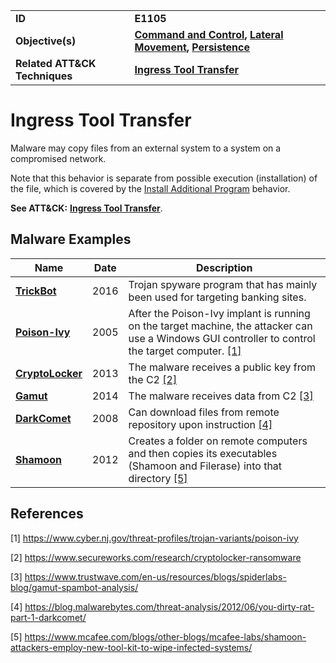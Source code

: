
<table>
<tr>
<td><b>ID</b></td>
<td><b>E1105</b></td>
</tr>
<tr>
<td><b>Objective(s)</b></td>
<td><b><a href="../command-and-control">Command and Control</a>, <a href="../lateral-movement">Lateral Movement</a>, <a href="../persistence">Persistence</a></b></td>
</tr>
<tr>
<td><b>Related ATT&CK Techniques</b></td>
<td><b><a href="https://attack.mitre.org/techniques/T1105/">Ingress Tool Transfer</a></b></td>
</tr>
</table>


Ingress Tool Transfer
================
Malware may copy files from an external system to a system on a compromised network. 

Note that this behavior is separate from possible execution (installation) of the file, which is covered by the [Install Additional Program](../execution/install-additional-program.md) behavior. 

**See ATT&CK:** [**Ingress Tool Transfer**](https://attack.mitre.org/techniques/T1105/).

Malware Examples
----------------
|Name|Date|Description|
|---|---|---|
|[**TrickBot**](../xample-malware/trickbot.md)|2016|Trojan spyware program that has mainly been used for targeting banking sites.|
|[**Poison-Ivy**](../xample-malware/poison-ivy.md)|2005|After the Poison-Ivy implant is running on the target machine, the attacker can use a Windows GUI controller to control the target computer. [[1]](#1)|
|[**CryptoLocker**](../xample-malware/cryptolocker.md)|2013|The malware receives a public key from the C2 [[2]](#2)|
|[**Gamut**](../xample-malware/gamut.md)|2014|The malware receives data from C2 [[3]](#3)|
|[**DarkComet**](../xample-malware/dark-comet.md)|2008|Can download files from remote repository upon instruction  [[4]](#4)|
|[**Shamoon**](../xample-malware/shamoon.md)|2012|Creates a folder on remote computers and then copies its executables (Shamoon and Filerase) into that directory  [[5]](#5)|

References
----------
<a name="1">[1]</a> https://www.cyber.nj.gov/threat-profiles/trojan-variants/poison-ivy

<a name="2">[2]</a> https://www.secureworks.com/research/cryptolocker-ransomware

<a name="3">[3]</a> https://www.trustwave.com/en-us/resources/blogs/spiderlabs-blog/gamut-spambot-analysis/

<a name="4">[4]</a> https://blog.malwarebytes.com/threat-analysis/2012/06/you-dirty-rat-part-1-darkcomet/

<a name="5">[5]</a> https://www.mcafee.com/blogs/other-blogs/mcafee-labs/shamoon-attackers-employ-new-tool-kit-to-wipe-infected-systems/
